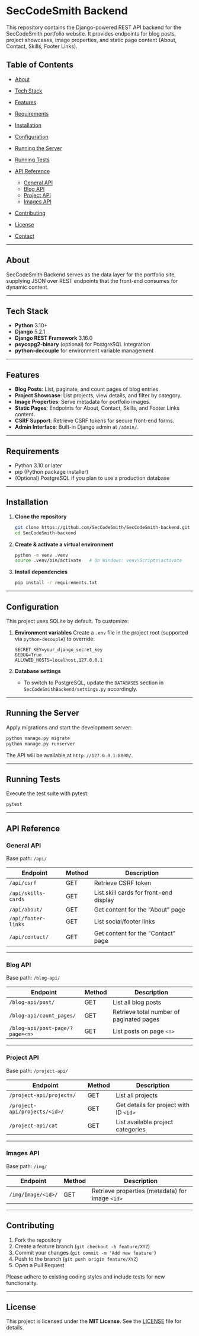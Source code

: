 # SecCodeSmith Backend

This repository contains the Django-powered REST API backend for the SecCodeSmith portfolio website. It provides endpoints for blog posts, project showcases, image properties, and static page content (About, Contact, Skills, Footer Links).

## Table of Contents

* [About](#about)
* [Tech Stack](#tech-stack)
* [Features](#features)
* [Requirements](#Requirements)
* [Installation](#installation)
* [Configuration](#configuration)
* [Running the Server](#running-the-server)
* [Running Tests](#running-tests)
* [API Reference](#api-reference)

  * [General API](#general-api)
  * [Blog API](#blog-api)
  * [Project API](#project-api)
  * [Images API](#images-api)
* [Contributing](#contributing)
* [License](#license)
* [Contact](#contact)

---

## About

SecCodeSmith Backend serves as the data layer for the portfolio site, supplying JSON over REST endpoints that the front-end consumes for dynamic content.

---

## Tech Stack

* **Python** 3.10+
* **Django** 5.2.1
* **Django REST Framework** 3.16.0
* **psycopg2-binary** (optional) for PostgreSQL integration
* **python-decouple** for environment variable management

---

## Features

* **Blog Posts**: List, paginate, and count pages of blog entries.
* **Project Showcase**: List projects, view details, and filter by category.
* **Image Properties**: Serve metadata for portfolio images.
* **Static Pages**: Endpoints for About, Contact, Skills, and Footer Links content.
* **CSRF Support**: Retrieve CSRF tokens for secure front-end forms.
* **Admin Interface**: Built-in Django admin at `/admin/`. 

---

## Requirements

* Python 3.10 or later
* pip (Python package installer)
* (Optional) PostgreSQL if you plan to use a production database

---

## Installation

1. **Clone the repository**

   ```bash
   git clone https://github.com/SecCodeSmith/SecCodeSmith-backend.git
   cd SecCodeSmith-backend
   ```

2. **Create & activate a virtual environment**

   ```bash
   python -m venv .venv
   source .venv/bin/activate   # On Windows: venv\Scripts\activate
   ```

3. **Install dependencies**

   ```bash
   pip install -r requirements.txt
   ```

---

## Configuration

This project uses SQLite by default. To customize:

1. **Environment variables**
   Create a `.env` file in the project root (supported via `python-decouple`) to override:

   ```dotenv
   SECRET_KEY=your_django_secret_key
   DEBUG=True
   ALLOWED_HOSTS=localhost,127.0.0.1
   ```

2. **Database settings**

   * To switch to PostgreSQL, update the `DATABASES` section in `SecCodeSmithBackend/settings.py` accordingly.

---

## Running the Server

Apply migrations and start the development server:

```bash
python manage.py migrate
python manage.py runserver
```

The API will be available at `http://127.0.0.1:8000/`.

---

## Running Tests

Execute the test suite with pytest:

```bash
pytest
```

---

## API Reference

### General API

Base path: `/api/`

| Endpoint            | Method | Description                            |
| ------------------- | ------ | -------------------------------------- |
| `/api/csrf`         | GET    | Retrieve CSRF token                    |
| `/api/skills-cards` | GET    | List skill cards for front-end display |
| `/api/about/`       | GET    | Get content for the “About” page       |
| `/api/footer-links` | GET    | List social/footer links               |
| `/api/contact/`     | GET    | Get content for the “Contact” page     |

---

### Blog API

Base path: `/blog-api/`

| Endpoint                        | Method | Description                              |
| ------------------------------- | ------ | ---------------------------------------- |
| `/blog-api/post/`               | GET    | List all blog posts                      |
| `/blog-api/count_pages/`        | GET    | Retrieve total number of paginated pages |
| `/blog-api/post-page/?page=<n>` | GET    | List posts on page `<n>`                 |

---

### Project API

Base path: `/project-api/` 

| Endpoint                      | Method | Description                            |
| ----------------------------- | ------ | -------------------------------------- |
| `/project-api/projects/`      | GET    | List all projects                      |
| `/project-api/projects/<id>/` | GET    | Get details for project with ID `<id>` |
| `/project-api/cat`            | GET    | List available project categories      |

---

### Images API

Base path: `/img/` 

| Endpoint           | Method | Description                                     |
| ------------------ | ------ | ----------------------------------------------- |
| `/img/Image/<id>/` | GET    | Retrieve properties (metadata) for image `<id>` |

---

## Contributing

1. Fork the repository
2. Create a feature branch (`git checkout -b feature/XYZ`)
3. Commit your changes (`git commit -m 'Add new feature'`)
4. Push to the branch (`git push origin feature/XYZ`)
5. Open a Pull Request

Please adhere to existing coding styles and include tests for new functionality.

---

## License

This project is licensed under the **MIT License**. See the [LICENSE](LICENSE) file for details.

